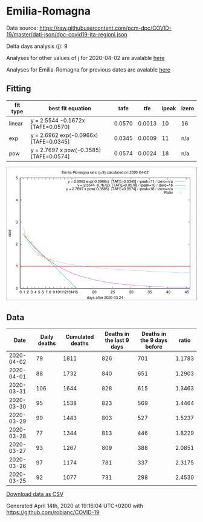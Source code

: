 # Emilia-Romagna

Data source: https://raw.githubusercontent.com/pcm-dpc/COVID-19/master/dati-json/dpc-covid19-ita-regioni.json

Delta days analysis (j): 9

Analyses for other values of j for 2020-04-02 are avalable [here](../2020-04-02/README.md)

Analyses for Emilia-Romagna for previous dates are avalable [here](../README.md)

## Fitting 
|fit type|best fit equation|tafe|tfe|ipeak|izero|
|-------|-----|--------|------|---|---|
|linear|y = 2.5544 -0.1672x  [TAFE=0.0570]|0.0570|0.0013|10|16|
|exp|y = 2.6962 exp(-0.0966x)  [TAFE=0.0345]|0.0345|0.0009|11|n/a|
|pow|y = 2.7697 x pow(-0.3585)  [TAFE=0.0574]|0.0574|0.0024|18|n/a|

![Plot](COVID-19_emilia-romagna_j9_2020-04-02.png)

## Data
|Date|Daily deaths|Cumulated deaths|Deaths in the last 9 days|Deaths in the 9 days before|ratio|
|----|----------|-----------|-------|--------------------|-----|
|2020-04-02|79|1811|826|701|1.1783|
|2020-04-01|88|1732|840|651|1.2903|
|2020-03-31|106|1644|828|615|1.3463|
|2020-03-30|95|1538|823|569|1.4464|
|2020-03-29|99|1443|803|527|1.5237|
|2020-03-28|77|1344|813|446|1.8229|
|2020-03-27|93|1267|809|388|2.0851|
|2020-03-26|97|1174|781|337|2.3175|
|2020-03-25|92|1077|731|298|2.4530|

[Download data as CSV](COVID-19_emilia-romagna_j9_2020-04-02.csv)

Generated April 14th, 2020 at 19:16:04 UTC+0200 with https://github.com/robianc/COVID-19
